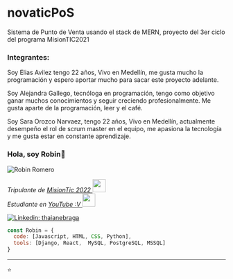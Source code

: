 # novaticPoS

Sistema de Punto de Venta usando el stack de MERN, proyecto del 3er ciclo del programa MisionTIC2021

### Integrantes:

Soy Elias Avilez tengo 22 años, Vivo en Medellín, me gusta mucho la programación y espero aportar mucho para sacar este proyecto adelante.

Soy Alejandra Gallego, tecnóloga en programación, tengo como objetivo ganar muchos conocimientos y seguir creciendo profesionalmente. Me gusta aparte de la programación, leer y el café.

Soy Sara Orozco Narvaez, tengo 22 años, Vivo en Medellín, actualmente desempeño el rol de scrum master en el equipo,
me apasiona la tecnología y me gusta estar en constante aprendizaje.


### Hola, soy Robin👋

![Robin Romero](https://user-images.githubusercontent.com/69741658/133867984-c4837588-0dfd-4c14-a19d-741e037075e6.png)


<!--
**rarc41/rarc41** is a ✨ _special_ ✨ repository because its `README.md` (this file) appears on your GitHub profile.

Here are some ideas to get you started:

- 🔭 I’m currently working on ...
- 🌱 I’m currently learning ...
- 👯 I’m looking to collaborate on ...
- 🤔 I’m looking for help with ...
- 💬 Ask me about ...
- 📫 How to reach me: ...
- 😄 Pronouns: ...
- ⚡ Fun fact: ...
-->

<p><em>Tripulante de <a href="https://www.misiontic2022.gov.co/portal/"> MisionTic 2022 </a><img src="https://media.giphy.com/media/fYSnHlufseco8Fh93Z/giphy.gif" width="30"></br>Estudiante en <a href="https://platzi.com/home"> YouTube :V </a><img src="https://media.giphy.com/media/WUlplcMpOCEmTGBtBW/giphy.gif" width="30"> 
</em></p>

[![Linkedin: thaianebraga](https://img.shields.io/badge/-eliablopez-blue?style=flat-square&logo=Linkedin&logoColor=white&link=https://www.linkedin.com/in/robin-angel-romero-cordero/)](https://www.linkedin.com/in/robin-angel-romero-cordero/)

```javascript
const Robin = {
  code: [Javascript, HTML, CSS, Python],
  tools: [Django, React,  MySQL, PostgreSQL, MSSQL]
}
```

---

⭐️
